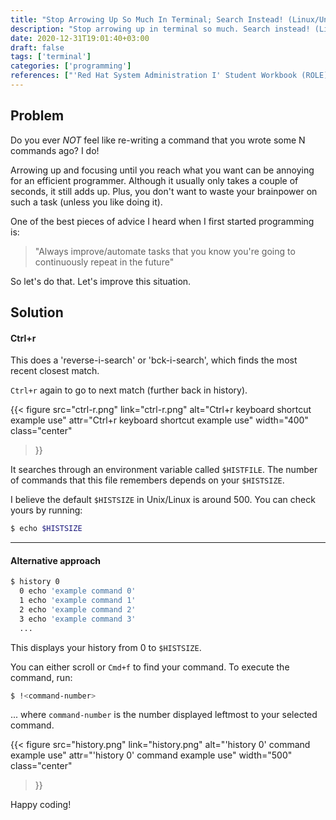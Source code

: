 ```yaml
---
title: "Stop Arrowing Up So Much In Terminal; Search Instead! (Linux/Unix)"
description: "Stop arrowing up in terminal so much. Search instead! (Linux/Unix)"
date: 2020-12-31T19:01:40+03:00
draft: false
tags: ['terminal']
categories: ['programming']
references: ["'Red Hat System Administration I' Student Workbook (ROLE)"]
---
```


## Problem
Do you ever *NOT* feel like re-writing a command that you wrote some N commands ago?
I do!

Arrowing up and focusing until you reach what you want can be annoying for an efficient 
programmer. Although it usually only takes a couple of seconds, it still adds up. Plus, 
you don't want to waste your brainpower on such a task (unless you like doing it).

One of the best pieces of advice I heard when I first started programming is:
> "Always improve/automate tasks that you know you're going to continuously repeat in the future"

So let's do that. Let's improve this situation.

## Solution

#### Ctrl+r

This does a 'reverse-i-search' or 'bck-i-search', which finds the most recent closest match.

`Ctrl+r` again to go to next match (further back in history).

{{< figure
src="ctrl-r.png"
link="ctrl-r.png"
alt="Ctrl+r keyboard shortcut example use"
attr="Ctrl+r keyboard shortcut example use"
width="400"
class="center"
>}}

It searches through an environment variable called `$HISTFILE`. The number of commands that 
this file remembers depends on your `$HISTSIZE`.

I believe the default `$HISTSIZE` in Unix/Linux is around 500. You can check yours by running:
```Bash
$ echo $HISTSIZE
```

____

#### Alternative approach
```Bash
$ history 0
  0 echo 'example command 0'
  1 echo 'example command 1'
  2 echo 'example command 2'
  3 echo 'example command 3'
  ...
```

This displays your history from 0 to `$HISTSIZE`.

You can either scroll or `Cmd+f` to find your command.
To execute the command, run:

```Bash
$ !<command-number>
```
... where `command-number` is the number displayed leftmost to your selected command.

{{< figure
src="history.png"
link="history.png"
alt="'history 0' command example use"
attr="'history 0' command example use"
width="500"
class="center"
>}}

Happy coding!